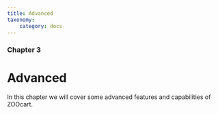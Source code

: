```yaml
---
title: Advanced
taxonomy:
    category: docs
---
```


### Chapter 3

# Advanced

In this chapter we will cover some advanced features and capabilities of ZOOcart.

